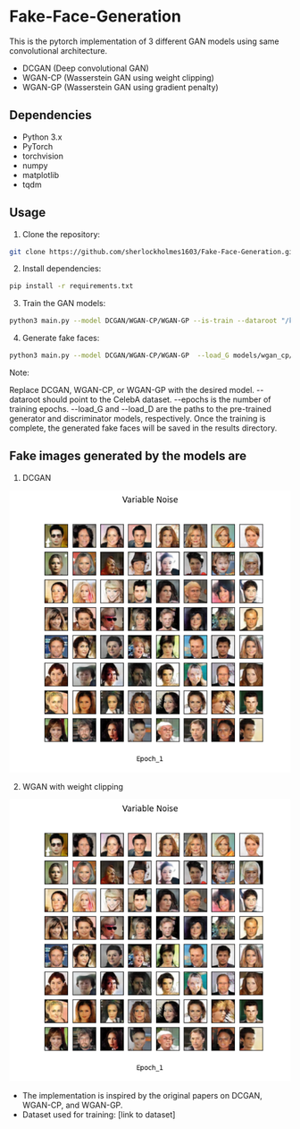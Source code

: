 # Fake-Face-Generation

This is the pytorch implementation of 3 different GAN models using same convolutional architecture.

 - DCGAN (Deep convolutional GAN)
 - WGAN-CP (Wasserstein GAN using weight clipping)
 - WGAN-GP (Wasserstein GAN using gradient penalty)

## Dependencies

- Python 3.x
- PyTorch
- torchvision
- numpy
- matplotlib
- tqdm

## Usage

1. Clone the repository:

```bash
git clone https://github.com/sherlockholmes1603/Fake-Face-Generation.git
```

2. Install dependencies:

```bash
pip install -r requirements.txt
```

3. Train the GAN models:

```bash
python3 main.py --model DCGAN/WGAN-CP/WGAN-GP --is-train --dataroot "/kaggle/input/celeba-dataset/img_align_celeba/" --epochs 10 --cuda --load_G models/wgan_cp/generator_epoch5.pth --load_D models/wgan_cp/critic_epoch5.pth 
```

4. Generate fake faces:


```bash
python3 main.py --model DCGAN/WGAN-CP/WGAN-GP  --load_G models/wgan_cp/generator_epoch5.pth --load_D models/wgan_cp/critic_epoch5.pth 
```

Note:

Replace DCGAN, WGAN-CP, or WGAN-GP with the desired model.
--dataroot should point to the CelebA dataset.
--epochs is the number of training epochs.
--load_G and --load_D are the paths to the pre-trained generator and discriminator models, respectively.
Once the training is complete, the generated fake faces will be saved in the results directory.

## Fake images generated by the models are

1. DCGAN

![dcgan_generated](test/DCGAN/variable_noiseEpoch_1.png)

2. WGAN with weight clipping

![wgan_cp_generated](test/DCGAN/variable_noiseEpoch_1.png)


- The implementation is inspired by the original papers on DCGAN, WGAN-CP, and WGAN-GP.
- Dataset used for training: [link to dataset]

